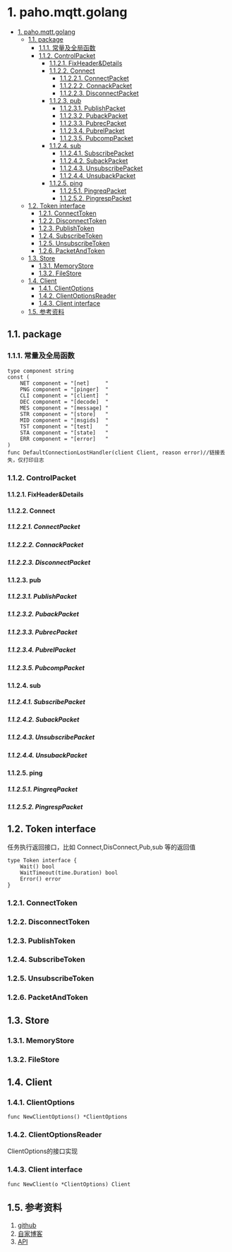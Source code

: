 # 1. paho.mqtt.golang

- [1. paho.mqtt.golang](#1-pahomqttgolang)
  - [1.1. package](#11-package)
    - [1.1.1. 常量及全局函数](#111-常量及全局函数)
    - [1.1.2. ControlPacket](#112-controlpacket)
      - [1.1.2.1. FixHeader&Details](#1121-fixheaderdetails)
      - [1.1.2.2. Connect](#1122-connect)
        - [1.1.2.2.1. ConnectPacket](#11221-connectpacket)
        - [1.1.2.2.2. ConnackPacket](#11222-connackpacket)
        - [1.1.2.2.3. DisconnectPacket](#11223-disconnectpacket)
      - [1.1.2.3. pub](#1123-pub)
        - [1.1.2.3.1. PublishPacket](#11231-publishpacket)
        - [1.1.2.3.2. PubackPacket](#11232-pubackpacket)
        - [1.1.2.3.3. PubrecPacket](#11233-pubrecpacket)
        - [1.1.2.3.4. PubrelPacket](#11234-pubrelpacket)
        - [1.1.2.3.5. PubcompPacket](#11235-pubcomppacket)
      - [1.1.2.4. sub](#1124-sub)
        - [1.1.2.4.1. SubscribePacket](#11241-subscribepacket)
        - [1.1.2.4.2. SubackPacket](#11242-subackpacket)
        - [1.1.2.4.3. UnsubscribePacket](#11243-unsubscribepacket)
        - [1.1.2.4.4. UnsubackPacket](#11244-unsubackpacket)
      - [1.1.2.5. ping](#1125-ping)
        - [1.1.2.5.1. PingreqPacket](#11251-pingreqpacket)
        - [1.1.2.5.2. PingrespPacket](#11252-pingresppacket)
  - [1.2. Token interface](#12-token-interface)
    - [1.2.1. ConnectToken](#121-connecttoken)
    - [1.2.2. DisconnectToken](#122-disconnecttoken)
    - [1.2.3. PublishToken](#123-publishtoken)
    - [1.2.4. SubscribeToken](#124-subscribetoken)
    - [1.2.5. UnsubscribeToken](#125-unsubscribetoken)
    - [1.2.6. PacketAndToken](#126-packetandtoken)
  - [1.3. Store](#13-store)
    - [1.3.1. MemoryStore](#131-memorystore)
    - [1.3.2. FileStore](#132-filestore)
  - [1.4. Client](#14-client)
    - [1.4.1. ClientOptions](#141-clientoptions)
    - [1.4.2. ClientOptionsReader](#142-clientoptionsreader)
    - [1.4.3. Client interface](#143-client-interface)
  - [1.5. 参考资料](#15-参考资料)

## 1.1. package

### 1.1.1. 常量及全局函数

```golang
type component string
const (
    NET component = "[net]     "
    PNG component = "[pinger]  "
    CLI component = "[client]  "
    DEC component = "[decode]  "
    MES component = "[message] "
    STR component = "[store]   "
    MID component = "[msgids]  "
    TST component = "[test]    "
    STA component = "[state]   "
    ERR component = "[error]   "
)
func DefaultConnectionLostHandler(client Client, reason error)//链接丢失，仅打印日志
```

### 1.1.2. ControlPacket

#### 1.1.2.1. FixHeader&Details

#### 1.1.2.2. Connect

##### 1.1.2.2.1. ConnectPacket

##### 1.1.2.2.2. ConnackPacket

##### 1.1.2.2.3. DisconnectPacket

#### 1.1.2.3. pub

##### 1.1.2.3.1. PublishPacket

##### 1.1.2.3.2. PubackPacket

##### 1.1.2.3.3. PubrecPacket

##### 1.1.2.3.4. PubrelPacket

##### 1.1.2.3.5. PubcompPacket

#### 1.1.2.4. sub

##### 1.1.2.4.1. SubscribePacket

##### 1.1.2.4.2. SubackPacket

##### 1.1.2.4.3. UnsubscribePacket

##### 1.1.2.4.4. UnsubackPacket

#### 1.1.2.5. ping

##### 1.1.2.5.1. PingreqPacket

##### 1.1.2.5.2. PingrespPacket

## 1.2. Token interface

任务执行返回接口，比如 Connect,DisConnect,Pub,sub 等的返回值

```golang
type Token interface {
    Wait() bool
    WaitTimeout(time.Duration) bool
    Error() error
}
```

### 1.2.1. ConnectToken

### 1.2.2. DisconnectToken

### 1.2.3. PublishToken

### 1.2.4. SubscribeToken

### 1.2.5. UnsubscribeToken

### 1.2.6. PacketAndToken

## 1.3. Store

### 1.3.1. MemoryStore

### 1.3.2. FileStore

## 1.4. Client

### 1.4.1. ClientOptions

```golang
func NewClientOptions() *ClientOptions
```

### 1.4.2. ClientOptionsReader

ClientOptions的接口实现

### 1.4.3. Client interface

```golang
func NewClient(o *ClientOptions) Client
```

## 1.5. 参考资料

1. [github](https://github.com/eclipse/paho.mqtt.golang)
2. [自家博客](https://github.com/knowledgebao/knowledgebao.github.io/_posts/net/protocol/mqtt/mqtt.md)
3. [API](https://pkg.go.dev/github.com/eclipse/paho.mqtt.golang@v1.2.0)
